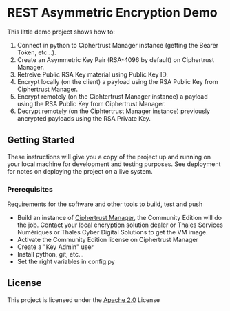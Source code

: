 # REST Asymmetric Encryption Demo

This little demo project shows how to:
1. Connect in python to Ciphertrust Manager instance (getting the Bearer Token, etc...).
2. Create an Asymmetric Key Pair (RSA-4096 by default) on Ciphertrust Manager.
3. Retreive Public RSA Key material using Public Key ID.
4. Encrypt locally (on the client) a payload using the RSA Public Key from Ciphertrust Manager.
5. Encrypt remotely (on the Ciphtertrust Manager instance) a payload using the RSA Public Key from Ciphertrust Manager.
6. Decrypt remotely (on the Ciphtertrust Manager instance) previously ancrypted payloads using the RSA Private Key.

## Getting Started

These instructions will give you a copy of the project up and running on
your local machine for development and testing purposes. See deployment
for notes on deploying the project on a live system.

### Prerequisites

Requirements for the software and other tools to build, test and push 
- Build an instance of [Ciphertrust Manager](https://cpl.thalesgroup.com/encryption/ciphertrust-platform-community-edition), the Community Edition will do the job. Contact your local encryption solution dealer or Thales Services Numériques or Thales Cyber Digital Solutions to get the VM image.
- Activate the Community Edition license on Ciphertrust Manager
- Create a "Key Admin" user
- Install python, git, etc...
- Set the right variables in config.py

## License

This project is licensed under the [Apache 2.0](LICENSE) License




